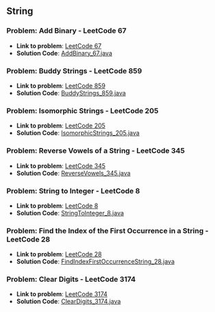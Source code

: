 ## String

### Problem: Add Binary - LeetCode 67

- **Link to problem**: [LeetCode 67](https://leetcode.com/problems/add-binary/)
- **Solution Code**: [AddBinary_67.java](AddBinary_67.java)

### Problem: Buddy Strings - LeetCode 859

- **Link to problem**: [LeetCode 859](https://leetcode.com/problems/buddy-strings/)
- **Solution Code**: [BuddyStrings_859.java](BuddyStrings_859.java)

### Problem: Isomorphic Strings - LeetCode 205

- **Link to problem**: [LeetCode 205](https://leetcode.com/problems/isomorphic-strings/)
- **Solution Code**: [IsomorphicStrings_205.java](IsomorphicStrings_205.java)

### Problem: Reverse Vowels of a String - LeetCode 345

- **Link to problem**: [LeetCode 345](https://leetcode.com/problems/reverse-vowels-of-a-string/)
- **Solution Code**: [ReverseVowels_345.java](ReverseVowels_345.java)

### Problem: String to Integer - LeetCode 8

- **Link to problem**: [LeetCode 8](https://leetcode.com/problems/string-to-integer-atoi/)
- **Solution Code**: [StringToInteger_8.java](StringToInteger_8.java)

### Problem: Find the Index of the First Occurrence in a String - LeetCode 28

- **Link to problem**: [LeetCode 28](https://leetcode.com/problems/find-the-index-of-the-first-occurrence-in-a-string/)
- **Solution Code**: [FindIndexFirstOccurrenceString_28.java](FindIndexFirstOccurrenceString_28.java)


### Problem: Clear Digits - LeetCode 3174

- **Link to problem**: [LeetCode 3174](https://leetcode.com/problems/clear-digits/)
- **Solution Code**: [ClearDigits_3174.java](ClearDigits_3174.java)

